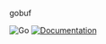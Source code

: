 gobuf

![Go](https://github.com/joesonw/gobuf/workflows/Go/badge.svg)
[![Documentation](https://godoc.org/github.com/joesonw/gobuf?status.svg)](http://godoc.org/github.com/joesonw/gobuf)